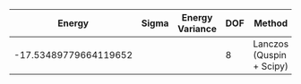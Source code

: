 |       Energy          |  Sigma          | Energy Variance  | DOF |Method                                                          | Data repository                |
| ----------------------| --------------- | -----------------| ------- |------------------------------------------------------------|------------------------------- |
| -17.53489779664119652 |                 |                  |   8     | Lanczos (Quspin + Scipy)                                   | https://weinbe58.github.io/QuSpin/ |